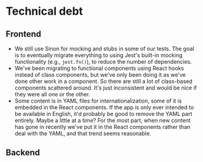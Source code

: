 # Technical debt

## Frontend

- We still use Sinon for mocking and stubs in some of our tests. The goal is to eventually migrate everything to using Jest's built-in mocking functionality (e.g., `jest.fn()`), to reduce the number of dependencies.
- We've been migrating to functional components using React hooks instead of class components, but we've only been doing it as we've done other work in a component. So there are still a lot of class-based components scattered around. It's just inconsistent and would be nice if they were all one or the other.
- Some content is in YAML files for internationalization, some of it is embedded in the React components. If the app is only ever intended to be available in English, it'd probably be good to remove the YAML part entirely. Maybe a little at a time? For the most part, when new content has gone in recently we've put it in the React components rather than deal with the YAML, and that trend seems reasonable.

## Backend
